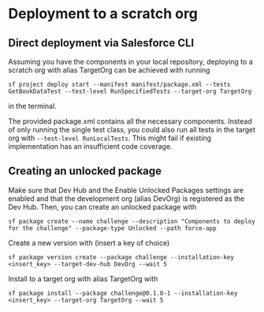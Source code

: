 # Deployment to a scratch org

## Direct deployment via Salesforce CLI
Assuming you have the components in your local repository, deploying to a scratch org with alias TargetOrg can be achieved with running

`sf project deploy start --manifest manifest/package.xml --tests GetBookDataTest --test-level RunSpecifiedTests --target-org TargetOrg`

in the terminal.

The provided package.xml contains all the necessary components. Instead of only running the single test class, you could also run
all tests in the target org with `--test-level RunLocalTests`. This might fail if existing implementation has an insufficient code coverage.

## Creating an unlocked package
Make sure that Dev Hub and the Enable Unlocked Packages settings are enabled and that the development org (alias DevOrg) is registered as the Dev Hub.
Then, you can create an unlocked package with

`sf package create --name challenge --description "Components to deploy for the challenge" --package-type Unlocked --path force-app`

Create a new version with (insert a key of choice)

`sf package version create --package challenge --installation-key <insert_key> --target-dev-hub DevOrg --wait 5`

Install to a target org with alias TargetOrg with

`sf package install --package challenge@0.1.0-1 --installation-key <insert_key> --target-org TargetOrg --wait 5`


